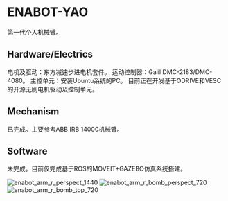 # ENABOT-YAO
第一代个人机械臂。
## Hardware/Electrics
电机及驱动：东方减速步进电机套件。
运动控制器：Galil DMC-2183/DMC-4080。
主控单元：安装Ubuntu系统的PC。
目前正在开发基于ODRIVE和VESC的开源无刷电机驱动及控制单元。
## Mechanism
已完成。主要参考ABB IRB 14000机械臂。
## Software
未完成。目前仅完成基于ROS的MOVEIT+GAZEBO仿真系统搭建。

![enabot_arm_r_perspect_1440](https://user-images.githubusercontent.com/8104370/149099255-bc532e8e-d3bd-4380-b135-34b207abbc7d.JPG)
![enabot_arm_r_bomb_perspect_720](https://user-images.githubusercontent.com/8104370/149098113-a87509fb-2088-44b1-95f2-73e3a8a871ed.jpg)
![enabot_arm_r_bomb_top_720](https://user-images.githubusercontent.com/8104370/149098124-5e710c43-5825-46a7-b5de-40b299815f53.jpg)
